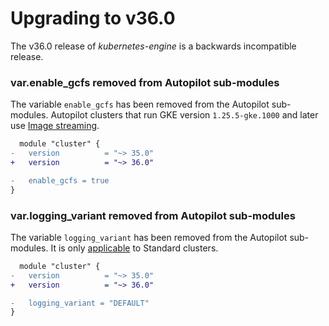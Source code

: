 # Upgrading to v36.0
The v36.0 release of *kubernetes-engine* is a backwards incompatible release.

### var.enable_gcfs removed from Autopilot sub-modules
The variable `enable_gcfs` has been removed from the Autopilot sub-modules. Autopilot clusters that run GKE version `1.25.5-gke.1000` and later use [Image streaming](https://cloud.google.com/kubernetes-engine/docs/how-to/image-streaming).

```diff
  module "cluster" {
-   version          = "~> 35.0"
+   version          = "~> 36.0"

-   enable_gcfs = true
}
```

### var.logging_variant removed from Autopilot sub-modules
The variable `logging_variant` has been removed from the Autopilot sub-modules. It is only [applicable](https://cloud.google.com/kubernetes-engine/docs/how-to/adjust-log-throughput) to Standard clusters.

```diff
  module "cluster" {
-   version          = "~> 35.0"
+   version          = "~> 36.0"

-   logging_variant = "DEFAULT"
}
```
